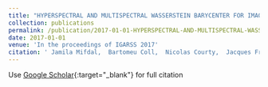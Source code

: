 ```yaml
---
title: "HYPERSPECTRAL AND MULTISPECTRAL WASSERSTEIN BARYCENTER FOR IMAGE FUSION"
collection: publications
permalink: /publication/2017-01-01-HYPERSPECTRAL-AND-MULTISPECTRAL-WASSERSTEIN-BARYCENTER-FOR-IMAGE-FUSION
date: 2017-01-01
venue: 'In the proceedings of IGARSS 2017'
citation: ' Jamila Mifdal,  Bartomeu Coll,  Nicolas Courty,  Jacques Froment,  B{\&apos;e}atrice Vedel, &quot;HYPERSPECTRAL AND MULTISPECTRAL WASSERSTEIN BARYCENTER FOR IMAGE FUSION.&quot; In the proceedings of IGARSS 2017, 2017.'
---
```

Use [Google Scholar](https://scholar.google.com/scholar?q=HYPERSPECTRAL+AND+MULTISPECTRAL+WASSERSTEIN+BARYCENTER+FOR+IMAGE+FUSION){:target="_blank"} for full citation